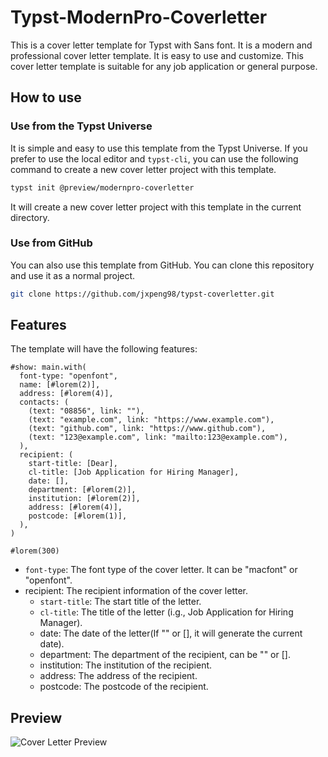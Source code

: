 # Typst-ModernPro-Coverletter

This is a cover letter template for Typst with Sans font. It is a modern and professional cover letter template. It is easy to use and customize. This cover letter template is suitable for any job application or general purpose.

## How to use

### Use from the Typst Universe

It is simple and easy to use this template from the Typst Universe. If you prefer to use the local editor and `typst-cli`, you can use the following command to create a new cover letter project with this template.

```bash
typst init @preview/modernpro-coverletter
```

It will create a new cover letter project with this template in the current directory.

### Use from GitHub

You can also use this template from GitHub. You can clone this repository and use it as a normal project.

```bash
git clone https://github.com/jxpeng98/typst-coverletter.git
```

## Features

The template will have the following features:

```typst
#show: main.with(
  font-type: "openfont",
  name: [#lorem(2)],
  address: [#lorem(4)],
  contacts: (
    (text: "08856", link: ""),
    (text: "example.com", link: "https://www.example.com"),
    (text: "github.com", link: "https://www.github.com"),
    (text: "123@example.com", link: "mailto:123@example.com"),
  ),
  recipient: (
    start-title: [Dear],
    cl-title: [Job Application for Hiring Manager],
    date: [],
    department: [#lorem(2)],
    institution: [#lorem(2)],
    address: [#lorem(4)],
    postcode: [#lorem(1)],
  ),
)

#lorem(300)
```

- `font-type`: The font type of the cover letter. It can be "macfont" or "openfont".
- recipient: The recipient information of the cover letter.
  - `start-title`: The start title of the letter.
  - `cl-title`: The title of the letter (i.g., Job Application for Hiring Manager).
  - date: The date of the letter(If "" or [], it will generate the current date).
  - department: The department of the recipient, can be "" or [].
  - institution: The institution of the recipient.
  - address: The address of the recipient.
  - postcode: The postcode of the recipient.

## Preview

![Cover Letter Preview](https://minioapi.pjx.ac.cn/img1/2024/07/522ef6ebbddcdb3f20e1a80b4ca25d48.png)
